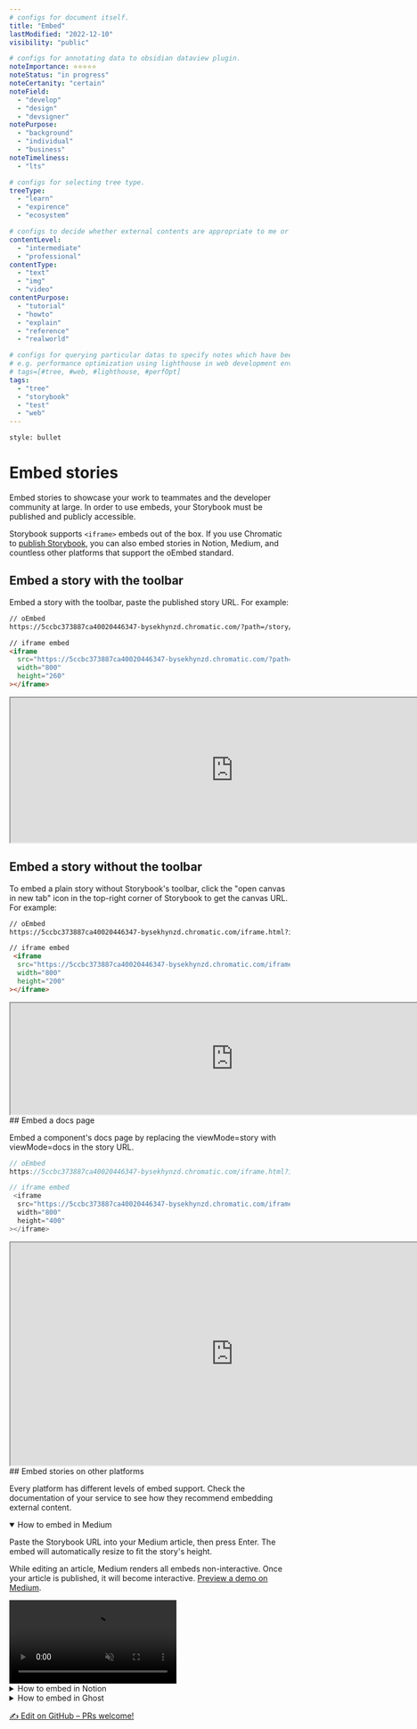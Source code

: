 ```yaml
---
# configs for document itself.
title: "Embed"
lastModified: "2022-12-10"
visibility: "public"

# configs for annotating data to obsidian dataview plugin.
noteImportance: ⭐⭐⭐⭐⭐
noteStatus: "in progress"
noteCertanity: "certain"
noteField:
  - "develop"
  - "design"
  - "devsigner"
notePurpose:
  - "background"
  - "individual"
  - "business"
noteTimeliness:
  - "lts"

# configs for selecting tree type.
treeType:
  - "learn"
  - "expirence"
  - "ecosystem"

# configs to decide whether external contents are appropriate to me or not.
contentLevel:
  - "intermediate"
  - "professional"
contentType:
  - "text"
  - "img"
  - "video"
contentPurpose:
  - "tutorial"
  - "howto"
  - "explain"
  - "reference"
  - "realworld"

# configs for querying particular datas to specify notes which have been noted expirences related to particular subject.
# e.g. performance optimization using lighthouse in web development environments:
# tags=[#tree, #web, #lighthouse, #perfOpt]
tags:
  - "tree"
  - "storybook"
  - "test"
  - "web"
---
```

```toc
style: bullet
```
# Embed stories

Embed stories to showcase your work to teammates and the developer community at large. In order to use embeds, your Storybook must be published and publicly accessible.

Storybook supports `<iframe>` embeds out of the box. If you use Chromatic to [publish Storybook](https://storybook.js.org/docs/react/sharing/publish-storybook#publish-storybook-with-chromatic), you can also embed stories in Notion, Medium, and countless other platforms that support the oEmbed standard.

## Embed a story with the toolbar

Embed a story with the toolbar, paste the published story URL. For example:

```html
// oEmbed
https://5ccbc373887ca40020446347-bysekhynzd.chromatic.com/?path=/story/shadowboxcta--default

// iframe embed
<iframe
  src="https://5ccbc373887ca40020446347-bysekhynzd.chromatic.com/?path=/story/shadowboxcta--default&full=1&shortcuts=false&singleStory=true"
  width="800"
  height="260"
></iframe>
```

<iframe src="https://5ccbc373887ca40020446347-bysekhynzd.chromatic.com/?path=/story/shadowboxcta--default&amp;full=1&amp;shortcuts=false&amp;singleStory=true" width="800" height="260"></iframe>

## Embed a story without the toolbar

To embed a plain story without Storybook's toolbar, click the "open canvas in new tab" icon in the top-right corner of Storybook to get the canvas URL. For example:

```html
// oEmbed
https://5ccbc373887ca40020446347-bysekhynzd.chromatic.com/iframe.html?id=/story/shadowboxcta--default&viewMode=story

// iframe embed
 <iframe
  src="https://5ccbc373887ca40020446347-bysekhynzd.chromatic.com/iframe.html?id=shadowboxcta--default&viewMode=story&shortcuts=false&singleStory=true"
  width="800"
  height="200"
></iframe>
```

<iframe src="https://5ccbc373887ca40020446347-bysekhynzd.chromatic.com/iframe.html?id=shadowboxcta--default&amp;viewMode=story&amp;shortcuts=false&amp;singleStory=true" width="800" height="200"></iframe>
## Embed a docs page

Embed a component's docs page by replacing the viewMode=story with viewMode=docs in the story URL.

```js
// oEmbed
https://5ccbc373887ca40020446347-bysekhynzd.chromatic.com/iframe.html?id=/story/shadowboxcta--default&viewMode=docs

// iframe embed
 <iframe
  src="https://5ccbc373887ca40020446347-bysekhynzd.chromatic.com/iframe.html?id=shadowboxcta--default&viewMode=docs&shortcuts=false&singleStory=true"
  width="800"
  height="400"
></iframe>
```
<iframe src="https://5ccbc373887ca40020446347-bysekhynzd.chromatic.com/iframe.html?id=shadowboxcta--default&amp;viewMode=docs&amp;shortcuts=false&amp;singleStory=true" width="800" height="400"></iframe>
## Embed stories on other platforms

Every platform has different levels of embed support. Check the documentation of your service to see how they recommend embedding external content.

<details open=""><summary>How to embed in Medium</summary><p>Paste the Storybook URL into your Medium article, then press Enter. The embed will automatically resize to fit the story's height.</p><p>While editing an article, Medium renders all embeds non-interactive. Once your article is published, it will become interactive. <a href="https://medium.com/@ghengeveld/embedding-storybook-on-medium-ce8a280c03ad">Preview a demo on Medium</a>.</p><video autoplay="" muted="" playsinline="" loop=""><source src="https://storybook.js.org/e8ee2a6d4c61b1ba7e47ea0af91d3485/embed-medium-optimized.mp4" type="video/mp4"></video></details>

<details><summary>How to embed in Notion</summary><p>In your Notion document, type /embed, press Enter, and paste the story URL as the embed link. You can resize the embed as necessary.</p><p><img src="https://storybook.js.org/bd0a8fe3251447325805812be0bd1052/embed-notion.png" alt="Embed Notion"></p></details>

<details><summary>How to embed in Ghost</summary><p>Type <code>/html</code> in your Ghost post, press Enter and paste the iframe URL. You can resize the embed via the width and height properties as required.</p><p><img src="https://storybook.js.org/4f47c6a4ec9fddfe1e77e8e48ba23d15/embed-ghost.png" alt="Embed Ghost"></p></details>

<a href="https://github.com/storybookjs/storybook/tree/next/docs/sharing/embed.md" target="_blank" rel="noopener" class="e1soj9vu1 e1ja7avb2 css-1ii1tfm e1ja7avb1"><span class="css-1xdhyk6 e1ja7avb3"><span role="img" aria-label="write">✍️</span> <!-- -->Edit on GitHub – PRs welcome!</span></a>
